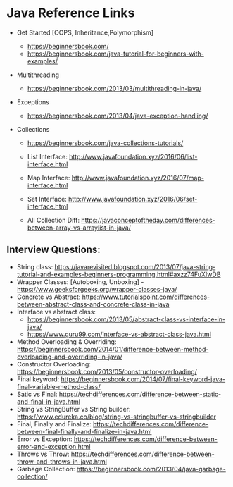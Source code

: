 # Java Reference Links

- Get Started [OOPS, Inheritance,Polymorphism]
    - https://beginnersbook.com/
    - https://beginnersbook.com/java-tutorial-for-beginners-with-examples/

- Multithreading 
     - https://beginnersbook.com/2013/03/multithreading-in-java/
- Exceptions
     - https://beginnersbook.com/2013/04/java-exception-handling/
- Collections
    - https://beginnersbook.com/java-collections-tutorials/

    - List Interface:       http://www.javafoundation.xyz/2016/06/list-interface.html
    - Map Interface:	    http://www.javafoundation.xyz/2016/07/map-interface.html
    - Set Interface:	    http://www.javafoundation.xyz/2016/06/set-interface.html
    - All Collection Diff:	https://javaconceptoftheday.com/differences-between-array-vs-arraylist-in-java/


## Interview Questions:
- String class:     https://javarevisited.blogspot.com/2013/07/java-string-tutorial-and-examples-beginners-programming.html#axzz74FuXIwDB
- Wrapper Classes: [Autoboxing, Unboxing] - https://www.geeksforgeeks.org/wrapper-classes-java/
- Concrete vs Abstract: https://www.tutorialspoint.com/differences-between-abstract-class-and-concrete-class-in-java
- Interface vs abstract class: 
    - https://beginnersbook.com/2013/05/abstract-class-vs-interface-in-java/
    - https://www.guru99.com/interface-vs-abstract-class-java.html
- Method Overloading & Overriding: https://beginnersbook.com/2014/01/difference-between-method-overloading-and-overriding-in-java/
- Constructor Overloading: https://beginnersbook.com/2013/05/constructor-overloading/
- Final keyword:    https://beginnersbook.com/2014/07/final-keyword-java-final-variable-method-class/  
- Satic vs Final:   https://techdifferences.com/difference-between-static-and-final-in-java.html    
- String vs StringBuffer vs String builder: https://www.edureka.co/blog/string-vs-stringbuffer-vs-stringbuilder
- Final, Finally and Finalize: https://techdifferences.com/difference-between-final-finally-and-finalize-in-java.html
- Error vs Exception: https://techdifferences.com/difference-between-error-and-exception.html
- Throws vs Throw: https://techdifferences.com/difference-between-throw-and-throws-in-java.html
- Garbage Collection: https://beginnersbook.com/2013/04/java-garbage-collection/ 


